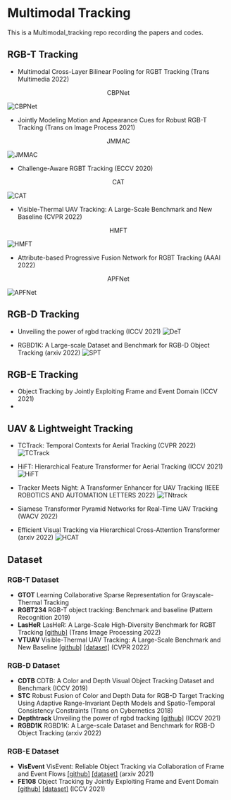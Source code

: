 # Multimodal Tracking
This is a Multimodal_tracking repo recording the papers and codes.

## RGB-T Tracking
- Multimodal Cross-Layer Bilinear Pooling for RGBT Tracking (Trans Multimedia 2022)
<center>CBPNet</center>

![CBPNet](imgs/xuMultimodalCrossLayerBilinear2022.PNG)

- Jointly Modeling Motion and Appearance Cues for Robust RGB-T Tracking (Trans on Image Process 2021)
<center>JMMAC</center>

![JMMAC](imgs/JMMAC.PNG)

- Challenge-Aware RGBT Tracking (ECCV 2020)
<center>CAT</center>

![CAT](imgs/liChallengeAwareRGBTTracking2020.PNG)

- Visible-Thermal UAV Tracking: A Large-Scale Benchmark and New Baseline (CVPR 2022)
<center>HMFT</center>

![HMFT](imgs/ngVisibleThermalUAVTracking2022.PNG)

- Attribute-based Progressive Fusion Network for RGBT Tracking (AAAI 2022)
<center>APFNet</center>

![APFNet](imgs/ttributeBasedProgressiveFusion2022.PNG)


## RGB-D Tracking
- Unveiling the power of rgbd tracking (ICCV 2021)
![DeT](imgs/yanDepthtrackUnveilingPower2021.PNG)

- RGBD1K: A Large-scale Dataset and Benchmark for RGB-D Object Tracking (arxiv 2022)
![SPT](imgs/zhuRGBD1KLargescaleDataset2022.PNG)


## RGB-E Tracking
- Object Tracking by Jointly Exploiting Frame and Event Domain (ICCV 2021)
-

## UAV & Lightweight Tracking
- TCTrack: Temporal Contexts for Aerial Tracking (CVPR 2022)
![TCTrack](imgs/caoTCTrackTemporalContexts2022.PNG)

- HiFT: Hierarchical Feature Transformer for Aerial Tracking (ICCV 2021)
![HiFT](imgs/caoHiFTHierarchicalFeature2021.PNG)

- Tracker Meets Night: A Transformer Enhancer for UAV Tracking (IEEE ROBOTICS AND AUTOMATION LETTERS 2022)
![TNtrack](imgs/yeTrackerMeetsNight2022.PNG)

- Siamese Transformer Pyramid Networks for Real-Time UAV Tracking (WACV 2022)
  
- Efficient Visual Tracking via Hierarchical Cross-Attention Transformer (arxiv 2022)
![HCAT](imgs/chenEfficientVisualTracking2022.PNG)

## Dataset
### RGB-T Dataset
- **GTOT** Learning Collaborative Sparse Representation for Grayscale-Thermal Tracking
- **RGBT234**  RGB-T object tracking: Benchmark and baseline (Pattern Recognition 2019)
- **LasHeR** LasHeR: A Large-Scale High-Diversity Benchmark for RGBT Tracking [[github]](https://github.com/BUGPLEASEOUT/LasHeR) (Trans Image Processing 2022)
- **VTUAV** Visible-Thermal UAV Tracking: A Large-Scale Benchmark and New Baseline [[github]](https://github.com/zhang-pengyu/DUT-VTUAV) [[dataset]](https://zhang-pengyu.github.io/DUT-VTUAV/) (CVPR 2022)

### RGB-D Dataset
- **CDTB** CDTB: A Color and Depth Visual Object Tracking Dataset and Benchmark (ICCV 2019)
- **STC** Robust Fusion of Color and Depth Data for RGB-D Target Tracking Using Adaptive Range-Invariant Depth Models and Spatio-Temporal Consistency Constraints (Trans on Cybernetics 2018)
- **Depthtrack** Unveiling the power of rgbd tracking [[github]](https://github.com/xiaozai/DeT) (ICCV 2021)
- **RGBD1K** RGBD1K: A Large-scale Dataset and Benchmark for RGB-D Object Tracking (arxiv 2022)


### RGB-E Dataset
- **VisEvent** VisEvent: Reliable Object Tracking via Collaboration of Frame and Event Flows [[github]](https://github.com/wangxiao5791509/VisEvent_SOT_Benchmark) [[dataset]](https://sites.google.com/view/viseventtrack/) (arxiv 2021)
- **FE108** Object Tracking by Jointly Exploiting Frame and Event Domain [[github]](https://github.com/Jee-King/ICCV2021_Event_Frame_Tracking) [[dataset]](https://zhangjiqing.com/dataset/) (ICCV 2021)